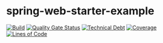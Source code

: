 # spring-web-starter-example
[![Build](https://github.com/sumitsutar/spring-web-starter-example/actions/workflows/pipeline.yml/badge.svg)](https://github.com/sumitsutar/spring-web-starter-example/actions)
[![Quality Gate Status](https://sonarcloud.io/api/project_badges/measure?project=sumitsutar_spring-web-starter-example&metric=alert_status)](https://sonarcloud.io/dashboard?id=sumitsutar_spring-web-starter-example)
[![Technical Debt](https://sonarcloud.io/api/project_badges/measure?project=sumitsutar_spring-web-starter-example&metric=sqale_index)](https://sonarcloud.io/dashboard?id=sumitsutar_spring-web-starter-example)
[![Coverage](https://sonarcloud.io/api/project_badges/measure?project=sumitsutar_spring-web-starter-example&metric=coverage)](https://sonarcloud.io/dashboard?id=sumitsutar_spring-web-starter-example)
[![Lines of Code](https://sonarcloud.io/api/project_badges/measure?project=sumitsutar_spring-web-starter-example&metric=ncloc)](https://sonarcloud.io/dashboard?id=sumitsutar_spring-web-starter-example)
